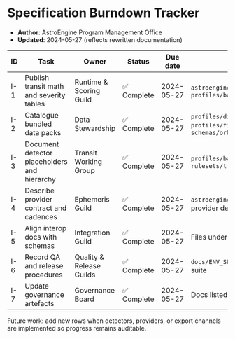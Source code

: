 # Specification Burndown Tracker

- **Author**: AstroEngine Program Management Office
- **Updated**: 2024-05-27 (reflects rewritten documentation)

| ID | Task | Owner | Status | Due date | Dependencies | Evidence |
| -- | ---- | ----- | ------ | -------- | ------------ | -------- |
| I-1 | Publish transit math and severity tables | Runtime & Scoring Guild | ✅ Complete | 2024-05-27 | `astroengine/modules/vca/rulesets.py`, `profiles/base_profile.yaml` | `docs/module/core-transit-math.md`, `pytest` (`tests/test_vca_ruleset.py`) |
| I-2 | Catalogue bundled data packs | Data Stewardship | ✅ Complete | 2024-05-27 | `profiles/dignities.csv`, `profiles/fixed_stars.csv`, `schemas/orbs_policy.json` | `docs/module/data-packs.md`, `tests/test_orbs_policy.py` |
| I-3 | Document detector placeholders and hierarchy | Transit Working Group | ✅ Complete | 2024-05-27 | `profiles/base_profile.yaml`, `rulesets/transit/*.ruleset.md` | `docs/module/event-detectors/overview.md` |
| I-4 | Describe provider contract and cadences | Ephemeris Guild | ✅ Complete | 2024-05-27 | `astroengine/providers/__init__.py`, provider design notes | `docs/module/providers_and_frames.md` |
| I-5 | Align interop docs with schemas | Integration Guild | ✅ Complete | 2024-05-27 | Files under `schemas/` | `docs/module/interop.md`, `tests/test_result_schema.py`, `tests/test_contact_gate_schema.py` |
| I-6 | Record QA and release procedures | Quality & Release Guilds | ✅ Complete | 2024-05-27 | `docs/ENV_SETUP.md`, automated test suite | `docs/module/qa_acceptance.md`, `docs/module/release_ops.md`, `pytest` run |
| I-7 | Update governance artefacts | Governance Board | ✅ Complete | 2024-05-27 | Docs listed above | `docs/governance/spec_completion.md`, `docs/governance/acceptance_checklist.md` |

Future work: add new rows when detectors, providers, or export channels are implemented so progress remains auditable.
